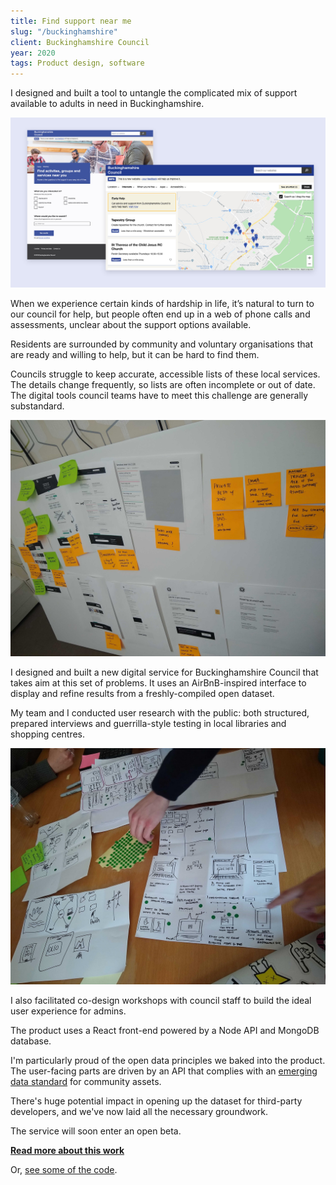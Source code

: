 ```yaml
---
title: Find support near me
slug: "/buckinghamshire"
client: Buckinghamshire Council
year: 2020
tags: Product design, software
---
```


I designed and built a tool to untangle the complicated mix of support available to adults in need in Buckinghamshire.

![A results screen and initial questions screen from the tool](../images/bucks-1.jpg)

When we experience certain kinds of hardship in life, it’s natural to turn to our council for help, but people often end up in a web of phone calls and assessments, unclear about the support options available.

Residents are surrounded by community and voluntary organisations that are ready and willing to help, but it can be hard to find them. 

Councils struggle to keep accurate, accessible lists of these local services. The details change frequently, so lists are often incomplete or out of date. The digital tools council teams have to meet this challenge are generally substandard.

![Annotating early design sketches](../images/bucks-3.jpg)

I designed and built a new digital service for Buckinghamshire Council that takes aim at this set of problems. It uses an AirBnB-inspired interface to display and refine results from a freshly-compiled open dataset.

My team and I conducted user research with the public: both structured, prepared interviews and guerrilla-style testing in local libraries and shopping centres.

![Dot voting on idea sketches during a co-design workshop](../images/bucks-2.jpg)

I also facilitated co-design workshops with council staff to build the ideal user experience for admins.

The product uses a React front-end powered by a Node API and MongoDB database.

I'm particularly proud of the open data principles we baked into the product. The user-facing parts are driven by an API that complies with an [emerging data standard](https://openreferral.org/) for community assets.

There's huge potential impact in opening up the dataset for third-party developers, and we've now laid all the necessary groundwork.

The service will soon enter an open beta.

**[Read more about this work](https://blog.wearefuturegov.com/helping-citizens-find-support-649d232da914)**

Or, [see some of the code](https://github.com/wearefuturegov/bucks-service-directory).